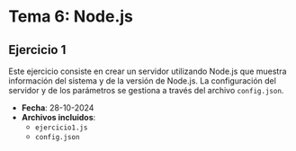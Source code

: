 # Tema 6: Node.js
## Ejercicio 1
Este ejercicio consiste en crear un servidor utilizando Node.js que muestra información del sistema y de la versión de Node.js. La configuración del servidor y de los parámetros se gestiona a través del archivo `config.json`.
- **Fecha**: 28-10-2024
- **Archivos incluidos**:
  - `ejercicio1.js`
  - `config.json`

